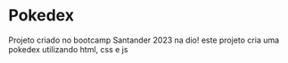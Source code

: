 # Pokedex
Projeto criado no bootcamp Santander 2023 na dio!
este projeto cria uma pokedex utilizando html, css e js

